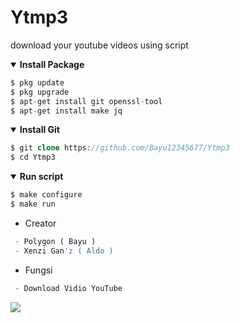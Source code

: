 # Ytmp3
download your youtube videos using script
<details open>
  <summary><strong> Install Package </strong></summary>

  ```php
  $ pkg update
  $ pkg upgrade
  $ apt-get install git openssl-tool
  $ apt-get install make jq
  ```
  </details>

<details open>
  <summary><strong> Install Git </strong></summary>

  ```php
  $ git clone https://github.com/Bayu12345677/Ytmp3
  $ cd Ytmp3
  ```
  </details>

<details open>
  <summary><strong> Run script </strong></summary>

  ```php
  $ make configure
  $ make run
  ```
  </details>

- Creator 
```php
 - Polygon ( Bayu )
 - Xenzi Gan'z ( Aldo )
```

- Fungsi
```php
 - Download Vidio YouTube 
```

[![](https://img.shields.io/static/v1?logo=youtube&label=subscribe&message=Pejuang%20Kentang&color=red)](https://youtube.com/channel/UCtu-GcxKL8kJBXpR1wfMgWg)
